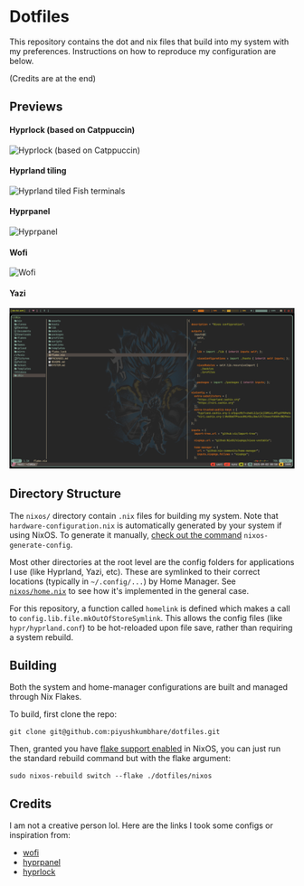 # Dotfiles

This repository contains the dot and nix files that build into my system with my
preferences. Instructions on how to reproduce my configuration are below.

(Credits are at the end)

## Previews

#### Hyprlock (based on Catppuccin)

![Hyprlock (based on Catppuccin)](./assets/preview/hyprlock.png)

#### Hyprland tiling

![Hyprland tiled Fish terminals](./assets/preview/hyprland-tiling.png)

#### Hyprpanel

![Hyprpanel](./assets/preview/hyprpanel.png)

#### Wofi

![Wofi](./assets/preview/wofi.png)

#### Yazi

![Yazi](./assets/preview/yazi.png)

## Directory Structure

The `nixos/` directory contain `.nix` files for building my system. Note that
`hardware-configuration.nix` is automatically generated by your system if using
NixOS. To generate it manually,
[check out the command](https://nixos.wiki/wiki/Nixos-generate-config)
`nixos-generate-config`.

Most other directories at the root level are the config folders for applications
I use (like Hyprland, Yazi, etc). These are symlinked to their correct locations
(typically in `~/.config/...`) by Home Manager. See
[`nixos/home.nix`](https://github.com/piyushkumbhare/dotfiles/blob/master/nixos/home.nix#L21)
to see how it's implemented in the general case.

For this repository, a function called `homelink` is defined which makes a call
to `config.lib.file.mkOutOfStoreSymlink`. This allows the config files (like
`hypr/hyprland.conf`) to be hot-reloaded upon file save, rather than requiring a
system rebuild.

## Building

Both the system and home-manager configurations are built and managed through
Nix Flakes.

To build, first clone the repo:

```console
git clone git@github.com:piyushkumbhare/dotfiles.git
```

Then, granted you have [flake support enabled](https://nixos.wiki/wiki/flakes)
in NixOS, you can just run the standard rebuild command but with the flake
argument:

```console
sudo nixos-rebuild switch --flake ./dotfiles/nixos
```

## Credits

I am not a creative person lol. Here are the links I took some configs or
inspiration from:

- [wofi](https://github.com/7KIR7/dots/tree/main)
- [hyprpanel](https://github.com/Jas-SinghFSU/HyprPanel)
- [hyprlock](https://github.com/catppuccin/hyprlock)
